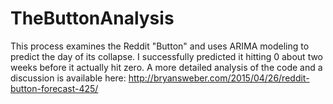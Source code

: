 # TheButtonAnalysis

This process examines the Reddit "Button" and uses ARIMA modeling to predict the day of its collapse. 
I successfully predicted it hitting 0 about two weeks before it actually hit zero. 
A more detailed analysis of the code and a discussion is available here:
http://bryansweber.com/2015/04/26/reddit-button-forecast-425/
